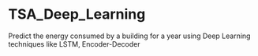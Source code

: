 # TSA_Deep_Learning
Predict the energy consumed by a building for a year using Deep Learning techniques like LSTM, Encoder-Decoder
